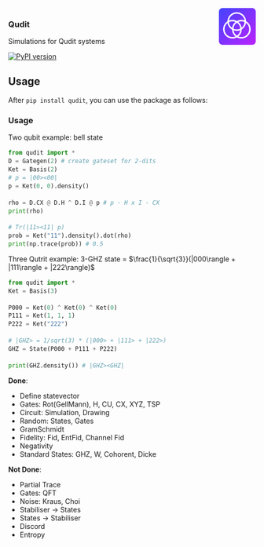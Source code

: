 <img src="./docs/icon.svg" width="75" height="75" align="right">

### Qudit
Simulations for Qudit systems

[![PyPI version](https://badge.fury.io/py/qudit.svg)](https://pypi.org/project/qudit/)

## Usage
After `pip install qudit`, you can use the package as follows:


### Usage
Two qubit example: bell state

```python
from qudit import *
D = Gategen(2) # create gateset for 2-dits
Ket = Basis(2)
# p = |00><00|
p = Ket(0, 0).density()

rho = D.CX @ D.H ^ D.I @ p # p - H x I - CX
print(rho)

# Tr(|11><11| p)
prob = Ket("11").density().dot(rho)
print(np.trace(prob)) # 0.5
```

Three Qutrit example: 3-GHZ state = $\frac{1}{\sqrt{3}}(|000\rangle + |111\rangle + |222\rangle)$
```python
from qudit import *
Ket = Basis(3)

P000 = Ket(0) ^ Ket(0) ^ Ket(0)
P111 = Ket(1, 1, 1)
P222 = Ket("222")

# |GHZ> = 1/sqrt(3) * (|000> + |111> + |222>)
GHZ = State(P000 + P111 + P222)

print(GHZ.density()) # |GHZ><GHZ|
```

**Done**:
- Define statevector
- Gates: Rot(GellMann), H, CU, CX, XYZ, TSP
- Circuit: Simulation, Drawing
- Random: States, Gates
- GramSchmidt
- Fidelity: Fid, EntFid, Channel Fid
- Negativity
- Standard States: GHZ, W, Cohorent, Dicke

**Not Done**:
- Partial Trace
- Gates: QFT
- Noise: Kraus, Choi
- Stabiliser → States
- States → Stabiliser
- Discord
- Entropy
